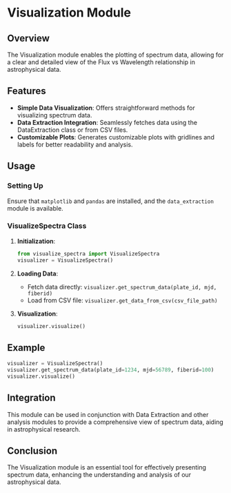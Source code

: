 
# Visualization Module

## Overview
The Visualization module enables the plotting of spectrum data, allowing for a clear and detailed view of the Flux vs Wavelength relationship in astrophysical data.

## Features
- **Simple Data Visualization**: Offers straightforward methods for visualizing spectrum data.
- **Data Extraction Integration**: Seamlessly fetches data using the DataExtraction class or from CSV files.
- **Customizable Plots**: Generates customizable plots with gridlines and labels for better readability and analysis.

## Usage

### Setting Up
Ensure that `matplotlib` and `pandas` are installed, and the `data_extraction` module is available.

### VisualizeSpectra Class
1. **Initialization**:
   ```python
   from visualize_spectra import VisualizeSpectra
   visualizer = VisualizeSpectra()
   ```

2. **Loading Data**:
   - Fetch data directly: `visualizer.get_spectrum_data(plate_id, mjd, fiberid)`
   - Load from CSV file: `visualizer.get_data_from_csv(csv_file_path)`

3. **Visualization**:
   ```python
   visualizer.visualize()
   ```

## Example
```python
visualizer = VisualizeSpectra()
visualizer.get_spectrum_data(plate_id=1234, mjd=56789, fiberid=100)
visualizer.visualize()
```

## Integration
This module can be used in conjunction with Data Extraction and other analysis modules to provide a comprehensive view of spectrum data, aiding in astrophysical research.

## Conclusion
The Visualization module is an essential tool for effectively presenting spectrum data, enhancing the understanding and analysis of our astrophysical data.